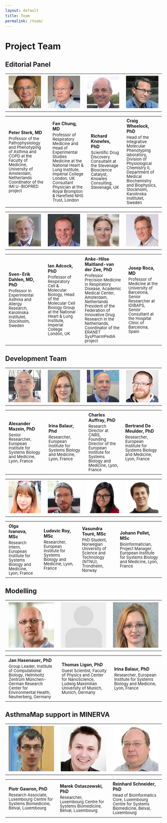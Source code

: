 ```yaml
---
layout: default
title: Team
permalink: /team/
---
```


# Project Team

## Editorial Panel

<table>
<tr>
<td style="width: 200px;"><p style="margin:4px;"><img src="/images/team/PeterSterk.jpg" width="160"/></p></td>
<td style="width: 200px;"><p style="margin:4px;"><img src="/images/team/FanChung.jpg" width="160"/></p></td>
<td style="width: 200px;"><p style="margin:4px;"><img src="/images/team/RichardKnowles.jpg" width="160"/></p></td>
<td style="width: 200px;"><p style="margin:4px;"><img src="/images/team/CraigWheelock.jpg" width="160"/></p></td>
</tr>
</table>

<table>
<tr>
<td style="width: 200px;"><p style="margin:4px;"><strong>Peter Sterk, MD</strong></p><p style="margin:4px; line-height:100%;"><font size="2">Professor of the Pathophysiology and Phenotyping of Asthma and COPD at the Faculty of Medicine, University of Amsterdam, Netherlands<br />Coordinator of the IMI U-BIOPRED project</font></p></td>
<td style="width: 200px;"><p style="margin:4px;"><strong>Fan Chung, MD</strong></p><p style="margin:4px; line-height:100%;"><font size="2">Professor of Respiratory Medicine and Head of Experimental Studies Medicine at the National Heart & Lung Institute, Imperial College London, UK<br />Consultant Physician at the Royal Brompton & Harefield NHS Trust, London</font></p></td>
<td style="width: 200px;"><p style="margin:4px;"><strong>Richard Knowles, PhD</strong></p><p style="margin:4px; line-height:100%;"><font size="2">Scientific Drug Discovery Consultant at the Stevenage Bioscience Catalyst, Knowles Consulting, Stevenage, UK</font></p></td>
<td style="width: 200px;"><p style="margin:4px;"><strong>Craig Wheelock, PhD</strong></p><p style="margin:4px; line-height:100%;"><font size="2">Head of the Integrative Molecular Phenotyping laboratory, Division of Physiological Chemistry II, Department of Medical Biochemistry and Biophysics, Stockholm, Karolinska Institutet, Sweden</font></p></td>
</tr>
</table>

<table>
<tr>
<td style="width: 200px;"><p style="margin:4px;"><img src="/images/team/SvenErikDahlen.jpg" width="160"/></p></td>
<td style="width: 200px;"><p style="margin:4px;"><img src="/images/team/IanAdcock.jpg" width="160"/></p></td>
<td style="width: 200px;"><p style="margin:4px;"><img src="/images/team/AnkeHilse.jpg" width="160"/></p></td>
<td style="width: 200px;"><p style="margin:4px;"><img src="/images/team/JosepRoca.jpg" width="160"/></p></td>
</tr>
</table>

<table>
<tr>
<td style="width: 200px;"><p style="margin:4px;"><strong>Sven-Erik Dahlen, MD, PhD</strong></p><p style="margin:4px; line-height:100%;"><font size="2">Professor in Experimental Asthma and Allergy Research, Karolinska Institutet, Stockholm, Sweden</font></p></td>
<td style="width: 200px;"><p style="margin:4px;"><strong>Ian Adcock, PhD</strong></p><p style="margin:4px; line-height:100%;"><font size="2">Professor of Respiratory Cell & Molecular Biology, Head of the Molecular Cell Biology Group at the National Heart & Lung Institute, Imperial College London, UK</font></p></td>
<td style="width: 200px;"><p style="margin:4px;"><strong>Anke-Hilse Maitland-van der Zee, PhD</strong></p><p style="margin:4px; line-height:100%;"><font size="2">Professor Precision Medicine in Respiratory Disease, Academic Medical Center, Amsterdam, Netherlands<br />President of the Federation of Innovative Drug Research in the Netherlands, Coordinator of the ERANET SysPharmPediA project</font></p></td>
<td style="width: 200px;"><p style="margin:4px;"><strong>Josep Roca, MD</strong></p><p style="margin:4px; line-height:100%;"><font size="2">Professor of Medicine at the University of Barcelona, Senior Researcher at IDIBAPS, Senior Consultant at the Hospital Clinic of Barcelona, Spain</font></p></td>
</tr>
</table>

## Development Team

<table>
<tr>
<td style="width: 200px;"><p style="margin:4px;"><img src="/images/team/AlexanderMazein.jpg" width="160"/></p></td>
<td style="width: 200px;"><p style="margin:4px;"><img src="/images/team/IrinaBalaur.jpg" width="160"/></p></td>
<td style="width: 200px;"><p style="margin:4px;"><img src="/images/team/CharlesAuffray.jpg" width="160"/></p></td>
<td style="width: 200px;"><p style="margin:4px;"><img src="/images/team/BertrandDeMeulder.jpg" width="160"/></p></td>
</tr>
</table>

<table>
<tr>
<td style="width: 200px;"><p style="margin:4px;"><strong>Alexander Mazein, PhD</strong></p><p style="margin:4px; line-height:100%;"><font size="2">Senior Researcher, European Institute for Systems Biology and Medicine, Lyon, France</font></p></td>
<td style="width: 200px;"><p style="margin:4px;"><strong>Irina Balaur, Phd</strong></p><p style="margin:4px; line-height:100%;"><font size="2">Researcher, European Institute for Systems Biology and Medicine, Lyon, France</font></p></td>
<td style="width: 200px;"><p style="margin:4px;"><strong>Charles Auffray, PhD</strong></p><p style="margin:4px; line-height:100%;"><font size="2">Research Director at CNRS, Founding Director of the European Institute for Systems Biology and Medicine, Lyon, France</font></p></td>
<td style="width: 200px;"><p style="margin:4px;"><strong>Bertrand De Meulder, PhD</strong></p><p style="margin:4px; line-height:100%;"><font size="2">Researcher, European Institute for Systems Biology and Medicine, Lyon, France</font></p></td>
</tr>
</table>

<table>
<tr>
<td style="width: 200px;"><p style="margin:4px;"><img src="/images/team/OlgaIvanova.jpg" width="160"/></p></td>
<td style="width: 200px;"><p style="margin:4px;"><img src="/images/team/LudovicRoy.jpg" width="160"/></p></td>
<td style="width: 200px;"><p style="margin:4px;"><img src="/images/team/VasundraToure.jpg" width="160"/></p></td>
<td style="width: 200px;"><p style="margin:4px;"><img src="/images/team/JohannPellet.jpg" width="160"/></p></td>
</tr>
</table>

<table>
<tr>
<td style="width: 200px;"><p style="margin:4px;"><strong>Olga Ivanova, MSc</strong></p><p style="margin:4px; line-height:100%;"><font size="2">Research Intern, European Institute for Systems Biology and Medicine, Lyon, France</font></p></td>
<td style="width: 200px;"><p style="margin:4px;"><strong>Ludovic Roy, MSc</strong></p><p style="margin:4px; line-height:100%;"><font size="2">Researcher, European Institute for Systems Biology and Medicine, Lyon, France</font></p></td>
<td style="width: 200px;"><p style="margin:4px;"><strong>Vasundra Touré, MSc</strong></p><p style="margin:4px; line-height:100%;"><font size="2">PhD Student, Norwegian University of Science and Technology (NTNU), Trondheim, Norway</font></p></td>
<td style="width: 200px;"><p style="margin:4px;"><strong>Johann Pellet, MSc</strong></p><p style="margin:4px; line-height:100%;"><font size="2">Bioinformatician, Project Manager, European Institute for Systems Biology and Medicine, Lyon, France</font></p></td>
</tr>
</table>

## Modelling

<table>
<tr>
<td style="width: 200px;"><p style="margin:4px;"><img src="/images/team/JanHasenauer.jpg" width="160"/></p></td>
<td style="width: 200px;"><p style="margin:4px;"><img src="/images/team/noprofile.jpg" width="160"/></p></td>
<td style="width: 200px;"><p style="margin:4px;"><img src="/images/team/IrinaBalaur.jpg" width="160"/></p></td>
</tr>
</table>

<table>
<tr>
<td style="width: 200px;"><p style="margin:4px;"><strong>Jan Hasenauer, PhD</strong></p><p style="margin:4px; line-height:100%;"><font size="2">Group Leader, Institute of Computational Biology, Helmholtz Zentrum München-German Research Center for Environmental Health, Neuherberg, Germany</font></p></td>
<td style="width: 200px;"><p style="margin:4px;"><strong>Thomas Ligon, PhD</strong></p><p style="margin:4px; line-height:100%;"><font size="2">Guest Scientist, Faculty of Physics and Center for NanoScience, Ludwig Maximilian University of Munich, Munich, Germany</font></p></td>
<td style="width: 200px;"><p style="margin:4px;"><strong>Irina Balaur, PhD</strong></p><p style="margin:4px; line-height:100%;"><font size="2">Researcher, European Institute for Systems Biology and Medicine, Lyon, France</font></p></td>
</tr>
</table>

## AsthmaMap support in MINERVA

<table>
<tr>
<td style="width: 200px;"><p style="margin:4px;"><img src="/images/team/PiotrGawron.jpg" width="160"/></p></td>
<td style="width: 200px;"><p style="margin:4px;"><img src="/images/team/MarekOstaszewski.jpg" width="160"/></p></td>
<td style="width: 200px;"><p style="margin:4px;"><img src="/images/team/ReinhardSchneider.jpg" width="160"/></p></td>
</tr>
</table>

<table>
<tr>
<td style="width: 200px;"><p style="margin:4px;"><strong>Piotr Gawron, PhD</strong></p><p style="margin:4px; line-height:100%;"><font size="2">Research Associate, Luxembourg Centre for Systems Biomedicine, Belval, Luxembourg</font></p></td>
<td style="width: 200px;"><p style="margin:4px;"><strong>Marek Ostaszewski, PhD</strong></p><p style="margin:4px; line-height:100%;"><font size="2">Researcher, Luxembourg Centre for Systems Biomedicine, Belval, Luxembourg</font></p></td>
<td style="width: 200px;"><p style="margin:4px;"><strong>Reinhard Schneider, PhD</strong></p><p style="margin:4px; line-height:100%;"><font size="2">Head of Bioinformatics Core, Luxembourg Centre for Systems Biomedicine, Belval, Luxembourg</font></p></td>
</tr>
</table>




